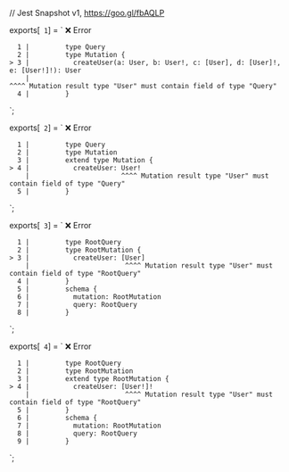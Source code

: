 // Jest Snapshot v1, https://goo.gl/fbAQLP

exports[` 1`] = `
❌ Error

      1 |         type Query
      2 |         type Mutation {
    > 3 |           createUser(a: User, b: User!, c: [User], d: [User]!, e: [User!]!): User
        |                                                                              ^^^^ Mutation result type "User" must contain field of type "Query"
      4 |         }
`;

exports[` 2`] = `
❌ Error

      1 |         type Query
      2 |         type Mutation
      3 |         extend type Mutation {
    > 4 |           createUser: User!
        |                       ^^^^ Mutation result type "User" must contain field of type "Query"
      5 |         }
`;

exports[` 3`] = `
❌ Error

      1 |         type RootQuery
      2 |         type RootMutation {
    > 3 |           createUser: [User]
        |                        ^^^^ Mutation result type "User" must contain field of type "RootQuery"
      4 |         }
      5 |         schema {
      6 |           mutation: RootMutation
      7 |           query: RootQuery
      8 |         }
`;

exports[` 4`] = `
❌ Error

      1 |         type RootQuery
      2 |         type RootMutation
      3 |         extend type RootMutation {
    > 4 |           createUser: [User!]!
        |                        ^^^^ Mutation result type "User" must contain field of type "RootQuery"
      5 |         }
      6 |         schema {
      7 |           mutation: RootMutation
      8 |           query: RootQuery
      9 |         }
`;
